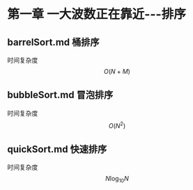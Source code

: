 # 第一章 一大波数正在靠近---排序

## barrelSort.md 桶排序

时间复杂度
$$O(N+M)$$

## bubbleSort.md 冒泡排序

时间复杂度 
$$O(N^2)$$

## quickSort.md 快速排序

时间复杂度
 $$N\log_{10}N$$